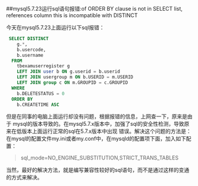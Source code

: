 ##mysql5.7.23运行sql语句报错:of ORDER BY clause is not in SELECT list, references column this is incompatible with DISTINCT

今天在mysql5.7.23上面运行以下sql报错：
```sql
 SELECT DISTINCT
  	g.*,
  	b.usercode,
  	b.username 
  FROM
  	tbexamuserregister g
  	LEFT JOIN user b ON g.userid = b.userid
  	LEFT JOIN usergroup m ON b.USERID = m.USERID
  	LEFT JOIN group c ON m.GROUPID = c.GROUPID 
  WHERE
  	b.DELETESTATUS = 0  
  ORDER BY
  	b.CREATETIME ASC 
```
	
但是在同事的电脑上面运行却没有问题，根据报错的信息，上网查一下，原来是由于
mysql的版本导致的。在mysql5.7.x版本中，加强了sql的安全性检测，导致原来在低版本上面运行正常的sql在5.7.x版本中出现
错误。解决这个问题的方法是：在mysql的配置文件my.ini或者my.conf中，在mysqld的配置项下面，加入如下配置：
> sql_mode=NO_ENGINE_SUBSTITUTION,STRICT_TRANS_TABLES

当然，最好的解决方法，就是编写兼容性较好的sql语句，而不是通过这样的变通的方式来解决。